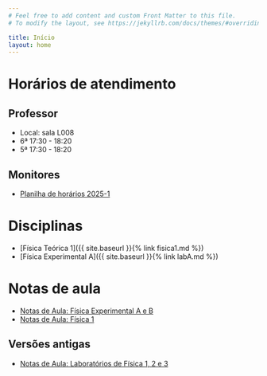 ```yaml
---
# Feel free to add content and custom Front Matter to this file.
# To modify the layout, see https://jekyllrb.com/docs/themes/#overriding-theme-defaults

title: Início
layout: home
---
```


# Horários de atendimento

## Professor
- Local: sala L008
- 6ª 17:30 - 18:20
- 5ª 17:30 - 18:20

## Monitores

- [Planilha de horários 2025-1](https://docs.google.com/spreadsheets/d/1_k22bagCLAtKqLRcxww3V6YghxZ5Rvei3B46RtXFHOY/edit?usp=sharing)

# Disciplinas
- [Física Teórica 1]({{ site.baseurl }}{% link fisica1.md %})
- [Física Experimental A]({{ site.baseurl }}{% link labA.md %})

# Notas de aula
- [Notas de Aula: Física Experimental A e B](https://github.com/cgraeff/NotasLabAeB/raw/master/NotasLaboratorio.pdf)
- [Notas de Aula: Física 1](https://github.com/cgraeff/notas_fsc1/raw/master/NotasFisica1.pdf)

## Versões antigas
- [Notas de Aula: Laboratórios de Física 1, 2 e 3](https://github.com/cgraeff/NotasLab/raw/master/NotasLaboratorio.pdf)

